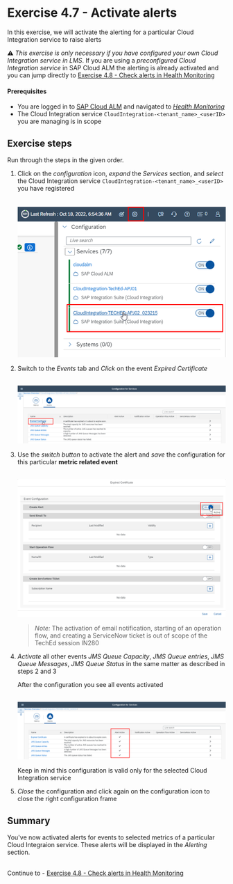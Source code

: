 # Exercise 4.7 - Activate alerts

In this exercise, we will activate the alerting for a particular Cloud Integration service to raise alerts

:warning: *This exercise is only necessary if you have configured your own Cloud Integration service in LMS*.
If you are using a *preconfigured Cloud Integration service* in SAP Cloud ALM the alerting is already activated and you can jump directly to [Exercise 4.8 - Check alerts in Health Monitoring](/exercises/ex4/ex48/)


#### Prerequisites
- You are logged in to [SAP Cloud ALM](https://teched22-cloudalm-003.eu10.alm.cloud.sap/launchpad#Shell-home) and navigated to [*Health Monitoring*](https://teched22-cloudalm-003.eu10.alm.cloud.sap/shell/run?sap-ui-app-id=sap.crun.hmapp.ui)
- The Cloud Integration service `CloudIntegration-<tenant_name>_<userID>` you are managing is in scope

## Exercise steps

Run through the steps in the given order.

1. Click on the *configuration* icon, *expand* the *Services* section, and *select* the Cloud Integration service `CloudIntegration-<tenant_name>_<userID>` you have registered

    <br>![](/exercises/ex4/images/HMSelectConfiguration.png)

2. Switch to the *Events* tab and *Click* on the event *Expired Certificate*

    <br>![](/exercises/ex4/images/HMConfigSelectEventCertificate.png)

3. Use the *switch button* to activate the alert and *save* the configuration for this particular **metric related event**

    <br>![](/exercises/ex4/images/HMConfigTurnOnEventCertificate.png)
     
    >
    > *Note:* The activation of email notification, starting of an operation flow, and creating a ServiceNow ticket is out of scope of the TechEd session IN280
    > 

4. *Activate* all other events *JMS Queue Capacity*, *JMS Queue entries*, *JMS Queue Messages*, *JMS Queue Status* in the same matter as described in steps 2 and 3

    After the configuration you see all events activated
    
    <br>![](/exercises/ex4/images/HMConfigActiveAlerts.png)

    Keep in mind this configuration is valid only for the selected Cloud Integration service

5. *Close* the configuration and click again on the configuration icon to close the right configuration frame
   

## Summary

You've now activated alerts for events to selected metrics of a particular Cloud Integraion service. These alerts will be displayed in the *Alerting* section.

<br>Continue to - [Exercise 4.8 - Check alerts in Health Monitoring](/exercises/ex4/ex48/)


